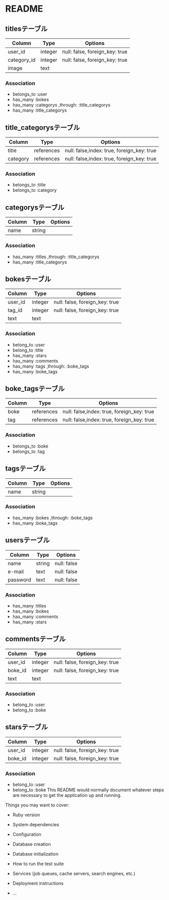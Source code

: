 # README

## titlesテーブル
|Column|Type|Options|
|------|----|-------|
|user_id|integer|null: false, foreign_key: true|
|category_id|integer|null: false, foreign_key: true|
|image|text|

### Association
- belongs_to :user
- has_many :bokes
- has_many :categorys ,through: :title_categorys
- has_many :title_categorys


## title_categorysテーブル
|Column|Type|Options|
|------|----|-------|
|title|references|null: false,index: true, foreign_key: true|
|category|references|null: false,index: true, foreign_key: true|

### Association
- belongs_to :title
- belongs_to :category


## categorysテーブル
|Column|Type|Options|
|------|----|-------|
|name|string|

### Association
- has_many :titles ,through: :title_categorys
- has_many :title_categorys






## bokesテーブル
|Column|Type|Options|
|------|----|-------|
|user_id|integer|null: false, foreign_key: true|
|tag_id|integer|null: false, foreign_key: true|
|text|text|

### Association
- belong_to :user
- belong_to :title
- has_many :stars
- has_many :comments
- has_many :tags ,through: :boke_tags
- has_many :boke_tags

## boke_tagsテーブル
|Column|Type|Options|
|------|----|-------|
|boke|references|null: false,index: true, foreign_key: true|
|tag|references|null: false,index: true, foreign_key: true|

### Association
- belongs_to :boke
- belongs_to :tag

## tagsテーブル
|Column|Type|Options|
|------|----|-------|
|name|string|

### Association
- has_many :bokes ,through: :boke_tags
- has_many :boke_tags





## usersテーブル
|Column|Type|Options|
|------|----|-------|
|name|string|null: false|
|e-mail|text|null: false|
|password|text|null: false|

### Association
- has_many :titles
- has_many :bokes
- has_many :comments
- has_many :stars


## commentsテーブル
|Column|Type|Options|
|------|----|-------|
|user_id|integer|null: false, foreign_key: true|
|boke_id|integer|null: false, foreign_key: true|
|text|text|

### Association
- belong_to :user
- belong_to :boke



## starsテーブル
|Column|Type|Options|
|------|----|-------|
|user_id|integer|null: false, foreign_key: true|
|boke_id|integer|null: false, foreign_key: true|

### Association
- belong_to :user
- belong_to :boke
This README would normally document whatever steps are necessary to get the
application up and running.

Things you may want to cover:

* Ruby version

* System dependencies

* Configuration

* Database creation

* Database initialization

* How to run the test suite

* Services (job queues, cache servers, search engines, etc.)

* Deployment instructions

* ...
